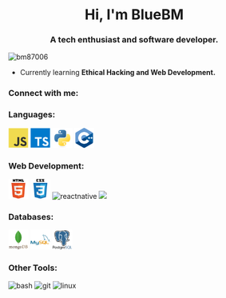 <h1 align="center">Hi, I'm BlueBM</h1>
<h3 align="center">A tech enthusiast and software developer.</h3>

<p align="left">
  <img src="https://komarev.com/ghpvc/?username=bm87006&label=Profile%20views&color=0e75b6&style=flat" alt="bm87006" />
</p>

- Currently learning **Ethical Hacking and Web Development.**

<h3 align="left">Connect with me:</h3>
<p align="left">
  <!-- Add your social media or contact links here -->
</p>

<h3 align="left">Languages:</h3>
<p align="left">
  <!-- List of programming languages -->
  <img src="https://raw.githubusercontent.com/devicons/devicon/master/icons/javascript/javascript-original.svg" alt="javascript" width="40" height="40"/>
  <img src="https://raw.githubusercontent.com/devicons/devicon/master/icons/typescript/typescript-original.svg" alt="typescript" width="40" height="40"/>
  <img src="https://raw.githubusercontent.com/devicons/devicon/master/icons/python/python-original.svg" alt="python" width="40" height="40"/>
  <img src="https://raw.githubusercontent.com/devicons/devicon/master/icons/cplusplus/cplusplus-original.svg" alt="cplusplus" width="40" height="40"/>
  <!-- Add more languages as needed -->
</p>

<h3 align="left">Web Development:</h3>
<p align="left">
  <!-- List of web development tools and technologies -->
  <img src="https://raw.githubusercontent.com/devicons/devicon/master/icons/html5/html5-original-wordmark.svg" alt="html5" width="40" height="40"/>
  <img src="https://raw.githubusercontent.com/devicons/devicon/master/icons/css3/css3-original-wordmark.svg" alt="css3" width="40" height="40"/>
  <img src="https://reactnative.dev/img/header_logo.svg" alt="reactnative" width="40" height="40"/>
            <img src="https://cdn.jsdelivr.net/gh/devicons/devicon/icons/adonisjs/adonisjs-original.svg" />
          
  <!-- Add more web development tools and technologies as needed -->
</p>

<h3 align="left">Databases:</h3>
<p align="left">
  <!-- List of databases and related technologies -->
  <img src="https://raw.githubusercontent.com/devicons/devicon/master/icons/mongodb/mongodb-original-wordmark.svg" alt="mongodb" width="40" height="40"/>
  <img src="https://raw.githubusercontent.com/devicons/devicon/master/icons/mysql/mysql-original-wordmark.svg" alt="mysql" width="40" height="40"/>
  <img src="https://raw.githubusercontent.com/devicons/devicon/master/icons/postgresql/postgresql-original-wordmark.svg" alt="postgresql" width="40" height="40"/>
  <!-- Add more databases and related technologies as needed -->
</p>

<h3 align="left">Other Tools:</h3>
<p align="left">
  <!-- List of other tools and technologies -->
  <img src="https://www.gnu.org/software/bash/" alt="bash" width="40" height="40"/>
  <img src="https://git-scm.com/" alt="git" width="40" height="40"/>
  <img src="https://www.linux.org/" alt="linux" width="40" height="40"/>
  <!-- Add more tools and technologies as needed -->
</p>
